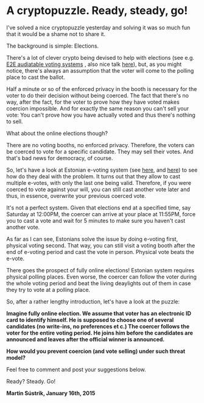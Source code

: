 # A cryptopuzzle. Ready, steady, go!



I've solved a nice cryptopuzzle yesterday and solving it was so much fun that it would be a shame not to share it.

The background is simple: Elections.

There's a lot of clever crypto being devised to help with elections (see e.g. [E2E audiatable voting systems](http://en.wikipedia.org/wiki/End-to-end_auditable_voting_system) , also nice talk [here](https://www.youtube.com/watch?v=ZDnShu5V99s)), but, as you might notice, there's always an assumption that the voter will come to the polling place to cast the ballot.

Half a minute or so of the enforced privacy in the booth is necessary for the voter to do their decision without being coerced. The fact that there's no way, after the fact, for the voter to prove how they have voted makes coercion impossible. And for exactly the same reason you can't sell your vote: You can't prove how you have actually voted and thus there's nothing to sell.

What about the online elections though?

There are no voting booths, no enforced privacy. Therefore, the voters can be coerced to vote for a specific candidate. They may sell their votes. And that's bad news for democracy, of course.

So, let's have a look at Estonian e-voting system (see [here](http://en.wikipedia.org/wiki/Electronic_voting_in_Estonia), and [here](https://www.youtube.com/watch?v=JY_pHvhE4os)) to see how do they deal with the problem. It turns out that they allow to cast multiple e-votes, with only the last one being valid. Therefore, if you were coerced to vote against your will, you can still cast another vote later and thus, in essence, overwrite your previous coerced vote.

It's not a perfect system. Given that elections end at a specified time, say Saturday at 12:00PM, the coercer can arrive at your place at 11:55PM, force you to cast a vote and wait for 5 minutes to make sure you haven't cast another vote.

As far as I can see, Estonians solve the issue by doing e-voting first, physical voting second. That way, you can still visit a voting booth after the end of e-voting period and cast the vote in person. Physical vote beats the e-vote.

There goes the prospect of fully online elections! Estonian system requires physical polling places. Even worse, the coercer can follow the voter during the whole voting period and beat the living deaylights out of them in case they try to vote at a polling place.

So, after a rather lengthy introduction, let's have a look at the puzzle:

**Imagine fully online election. We assume that voter has an electronic ID card to identify himself. He is supposed to choose one of several candidates (no write-ins, no preferences et c.) The coercer follows the voter for the entire voting period. He joins him before the candidates are announced and leaves after the official winner is announced.**

**How would you prevent coercion (and vote selling) under such threat model?**

Feel free to comment and post your suggestions below.

Ready? Steady. Go!

**Martin Sústrik, January 16th, 2015**